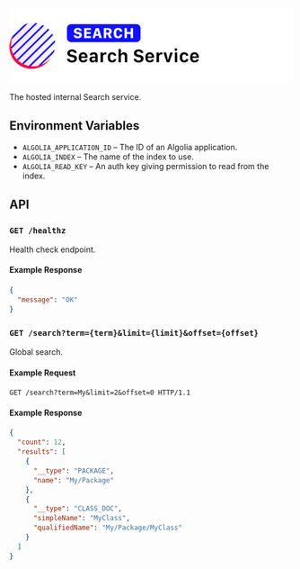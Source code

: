 ![Loa Search Service](./repo-header.svg)

The hosted internal Search service.

## Environment Variables

- `ALGOLIA_APPLICATION_ID` – The ID of an Algolia application.
- `ALGOLIA_INDEX` – The name of the index to use.
- `ALGOLIA_READ_KEY` – An auth key giving permission to read from the index.

## API

### `GET /healthz`

Health check endpoint.

#### Example Response

```json
{
  "message": "OK"
}
```

### `GET /search?term={term}&limit={limit}&offset={offset}`

Global search.

#### Example Request

```http
GET /search?term=My&limit=2&offset=0 HTTP/1.1
```

#### Example Response

```json
{
  "count": 12,
  "results": [
    {
      "__type": "PACKAGE",
      "name": "My/Package"
    },
    {
      "__type": "CLASS_DOC",
      "simpleName": "MyClass",
      "qualifiedName": "My/Package/MyClass"
    }
  ]
}
```
